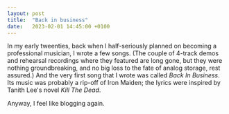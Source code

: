 ```yaml
---
layout: post
title:  "Back in business"
date:   2023-02-01 14:45:00 +0100
---
```

In my early tweenties, back when I half-seriously planned on becoming a professional musician, I wrote a 
few songs. (The couple of 4-track demos and rehearsal recordings where they featured  are long gone, but they were nothing 
groundbreaking, and no big loss to the fate of analog storage, rest assured.) And the very first song that I wrote was 
called _Back In Business_. Its music was probably a rip-off of Iron Maiden; the lyrics were inspired by Tanith Lee's 
novel _Kill The Dead_.

Anyway, I feel like blogging again.
